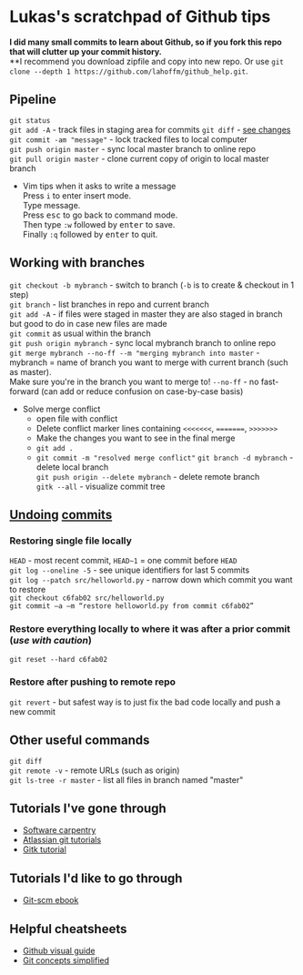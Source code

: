 # Lukas's scratchpad of Github tips

**I did many small commits to learn about Github, so if you fork this repo that will clutter up your commit history.**  
**I recommend you download zipfile and copy into new repo. Or use ```git clone --depth 1 https://github.com/lahoffm/github_help.git```.

## Pipeline
```git status```  
```git add -A``` - track files in staging area for commits
```git diff``` - [see changes](https://stackoverflow.com/questions/2529441/how-to-read-the-output-from-git-diff)  
```git commit -am "message"``` - lock tracked files to local computer  
```git push origin master``` - sync local master branch to online repo  
```git pull origin master``` - clone current copy of origin to local master branch  

* Vim tips when it asks to write a message  
    Press ```i``` to enter insert mode.  
    Type message.  
    Press  <kbd>esc</kbd> to go back to command mode.  
    Then type ```:w``` followed by <kbd>enter</kbd> to save.  
    Finally ```:q``` followed by <kbd>enter</kbd> to quit.

## Working with branches
```git checkout -b mybranch``` - switch to branch (```-b``` is to create & checkout in 1 step)  
```git branch``` - list branches in repo and current branch  
```git add -A``` - if files were staged in master they are also staged in branch but good to do in case new files are made  
```git commit``` as usual within the branch  
```git push origin mybranch``` - sync local mybranch branch to online repo  
```git merge mybranch --no-ff --m "merging mybranch into master``` - mybranch = name of branch you want to merge with current branch (such as master).  
	Make sure you're in the branch you want to merge to! ```--no-ff``` - no fast-forward (can add or reduce confusion on case-by-case basis)  
* Solve merge conflict
	* open file with conflict
	* Delete conflict marker lines containing ```<<<<<<<```, ```=======```, ```>>>>>>>```
	* Make the changes you want to see in the final merge
	* ```git add .```
	* ```git commit -m "resolved merge conflict"```
```git branch -d mybranch``` - delete local branch  
```git push origin --delete mybranch``` - delete remote branch  
```gitk --all``` - visualize commit tree

## [Undoing](https://github.com/blog/2019-how-to-undo-almost-anything-with-git) [commits](https://www.atlassian.com/git/tutorials/resetting-checking-out-and-reverting)

### Restoring single file locally
```HEAD``` - most recent commit, ```HEAD~1``` = one commit before ```HEAD```  
```git log --oneline -5``` - see unique identifiers for last 5 commits  
```git log --patch src/helloworld.py``` - narrow down which commit you want to restore  
```git checkout c6fab02 src/helloworld.py```  
```git commit –a –m “restore helloworld.py from commit c6fab02”```  

### Restore everything locally to where it was after a prior commit (*use with caution*)
```git reset --hard c6fab02```  

### Restore after pushing to remote repo
```git revert``` - but safest way is to just fix the bad code locally and push a new commit  

## Other useful commands
```git diff```  
```git remote -v``` - remote URLs (such as origin)  
```git ls-tree -r master``` - list all files in branch named "master"  


## Tutorials I've gone through
* [Software carpentry](https://swcarpentry.github.io/git-novice/)
* [Atlassian git tutorials](https://www.atlassian.com/git/tutorials/)
* [Gitk tutorial](https://lostechies.com/joshuaflanagan/2010/09/03/use-gitk-to-understand-git/)

## Tutorials I'd like to go through
* [Git-scm ebook](https://git-scm.com/book/en/v2/Git-Basics-Recording-Changes-to-the-Repository#Ignoring-Files)

## Helpful cheatsheets
* [Github visual guide](http://marklodato.github.io/visual-git-guide/index-en.html)
* [Git concepts simplified](http://gitolite.com/gcs.html#(1))